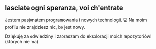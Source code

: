 ## lasciate ogni speranza, voi ch'entrate
Jestem pasjonatem programowania i nowych technologii. 💻
Na moim profilu nie znajdziesz nic, bo jest nowy.

Dziękuję za odwiedziny i zapraszam do eksploracji moich repozytoriów!(których nie ma)
